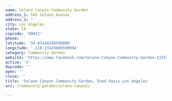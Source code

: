 ```yaml
---
name: Solano Canyon Community Garden
address_1: 545 Solano Avenue
address_2: ''
city: Los Angeles
state: CA
zipcode: '90012'
phone: ''
latitude: '34.07418256500006'
longitude: '-118.23143009599994'
category: Community Garden
website: 'https://www.facebook.com/Solano-Canyon-Community-Garden-133534380050987/'
active: 'Y'
daycode: ''
open: ''
close: ''
title: 'Solano Canyon Community Garden, Food Oasis Los Angeles'
uri: /community-garden/solano-canyon/

---
```

